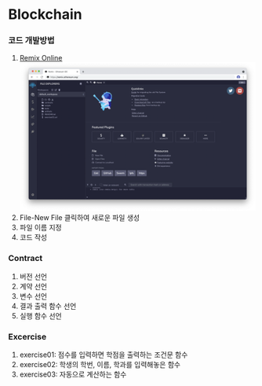 # Blockchain

### 코드 개발방법
1. [Remix Online](https://remix.ethereum.org/)  
![setup](setup.png)
2. File-New File 클릭하여 새로운 파일 생성
3. 파일 이름 지정
4. 코드 작성

### Contract
1. 버전 선언
2. 계약 선언
3. 변수 선언
4. 결과 출력 함수 선언
5. 실행 함수 선언

### Excercise
1. exercise01: 점수를 입력하면 학점을 출력하는 조건문 함수
2. exercise02: 학생의 학번, 이름, 학과를 입력해놓은 함수
3. exercise03: 자동으로 계산하는 함수
